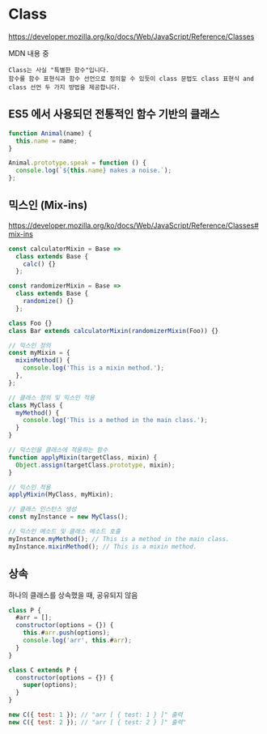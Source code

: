 # Class

https://developer.mozilla.org/ko/docs/Web/JavaScript/Reference/Classes

MDN 내용 중

```
Class는 사실 "특별한 함수"입니다.
함수를 함수 표현식과 함수 선언으로 정의할 수 있듯이 class 문법도 class 표현식 and class 선언 두 가지 방법을 제공합니다.
```

## ES5 에서 사용되던 전통적인 함수 기반의 클래스

```javascript
function Animal(name) {
  this.name = name;
}

Animal.prototype.speak = function () {
  console.log(`${this.name} makes a noise.`);
};
```

## 믹스인 (Mix-ins)

https://developer.mozilla.org/ko/docs/Web/JavaScript/Reference/Classes#mix-ins

```javascript
const calculatorMixin = Base =>
  class extends Base {
    calc() {}
  };

const randomizerMixin = Base =>
  class extends Base {
    randomize() {}
  };

class Foo {}
class Bar extends calculatorMixin(randomizerMixin(Foo)) {}
```

```javascript
// 믹스인 정의
const myMixin = {
  mixinMethod() {
    console.log('This is a mixin method.');
  },
};

// 클래스 정의 및 믹스인 적용
class MyClass {
  myMethod() {
    console.log('This is a method in the main class.');
  }
}

// 믹스인을 클래스에 적용하는 함수
function applyMixin(targetClass, mixin) {
  Object.assign(targetClass.prototype, mixin);
}

// 믹스인 적용
applyMixin(MyClass, myMixin);

// 클래스 인스턴스 생성
const myInstance = new MyClass();

// 믹스인 메소드 및 클래스 메소드 호출
myInstance.myMethod(); // This is a method in the main class.
myInstance.mixinMethod(); // This is a mixin method.
```

## 상속

하나의 클래스를 상속했을 때, 공유되지 않음

```javascript
class P {
  #arr = [];
  constructor(options = {}) {
    this.#arr.push(options);
    console.log('arr', this.#arr);
  }
}

class C extends P {
  constructor(options = {}) {
    super(options);
  }
}

new C({ test: 1 }); // "arr [ { test: 1 } ]" 출력
new C({ test: 2 }); // "arr [ { test: 2 } ]" 출력"
```
